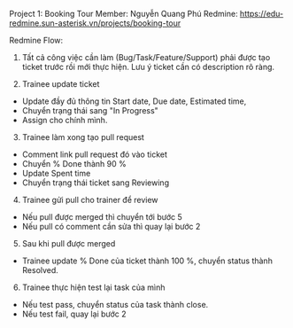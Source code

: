 Project 1: Booking Tour
Member: Nguyễn Quang Phú
Redmine: https://edu-redmine.sun-asterisk.vn/projects/booking-tour

Redmine Flow:
1. Tất cả công việc cần làm (Bug/Task/Feature/Support) phải được tạo ticket trước rồi mới thực hiện. Lưu ý ticket cần có description rõ ràng.

2. Trainee update ticket
- Update đầy đủ thông tin Start date, Due date, Estimated time, 
- Chuyển trạng thái sang "In Progress"
- Assign cho chính mình.

3.  Trainee làm xong tạo pull request
- Comment link pull request đó vào ticket
- Chuyển % Done thành 90 %
- Update Spent time 
- Chuyển trạng thái ticket sang Reviewing

4. Trainee gửi pull cho trainer để review
- Nếu pull được merged thì chuyển tới bước 5
- Nếu pull có comment cần sửa thì quay lại bước 2
5. Sau khi pull được merged
 - Trainee update % Done của ticket thành 100 %, chuyển status thành Resolved.
6. Trainee thực hiện test lại task của mình
 - Nếu test pass, chuyển status của task thành close.
 - Nếu test fail, quay lại bước 2
